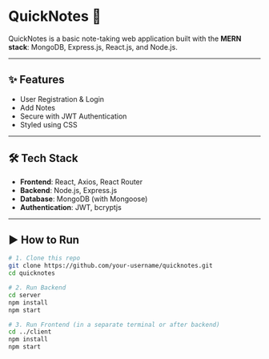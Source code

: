 # QuickNotes 📝

QuickNotes is a basic note-taking web application built with the **MERN stack**: MongoDB, Express.js, React.js, and Node.js.

---

## ✨ Features

- User Registration & Login  
- Add Notes  
- Secure with JWT Authentication  
- Styled using CSS  

---

## 🛠️ Tech Stack

- **Frontend**: React, Axios, React Router  
- **Backend**: Node.js, Express.js  
- **Database**: MongoDB (with Mongoose)  
- **Authentication**: JWT, bcryptjs  

---

## ▶️ How to Run

```bash
# 1. Clone this repo
git clone https://github.com/your-username/quicknotes.git
cd quicknotes

# 2. Run Backend
cd server
npm install
npm start

# 3. Run Frontend (in a separate terminal or after backend)
cd ../client
npm install
npm start
